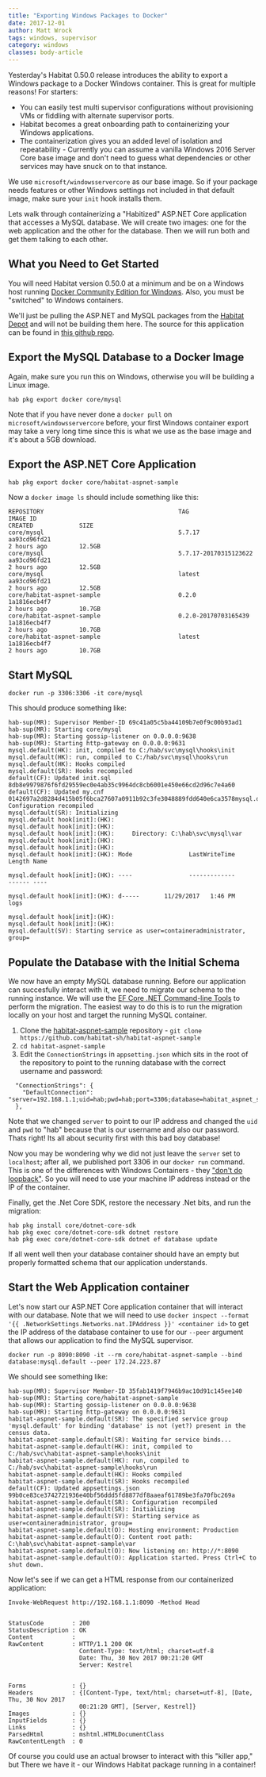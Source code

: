 ```yaml
---
title: "Exporting Windows Packages to Docker"
date: 2017-12-01
author: Matt Wrock
tags: windows, supervisor
category: windows
classes: body-article
---
```


Yesterday's Habitat 0.50.0 release introduces the ability to export a Windows package to a Docker Windows container. This is great for multiple reasons! For starters:

* You can easily test multi supervisor configurations without provisioning VMs or fiddling with alternate supervisor ports.
* Habitat becomes a great onboarding path to containerizing your Windows applications.
* The containerization gives you an added level of isolation and repeatability - Currently you can assume a vanilla Windows 2016 Server Core base image and don't need to guess what dependencies or other services may have snuck on to that instance.

We use `microsoft/windowsservercore` as our base image. So if your package needs features or other Windows settings not included in that default image, make sure your `init` hook installs them.

Lets walk through containerizing a "Habitized" ASP.NET Core application that accesses a MySQL database. We will create two images: one for the web application and the other for the database. Then we will run both and get them talking to each other.

## What you Need to Get Started

You will need Habitat version 0.50.0 at a minimum and be on a Windows host running [Docker Community Edition for Windows](https://store.docker.com/editions/community/docker-ce-desktop-windows). Also, you must be "switched" to Windows containers.

We'll just be pulling the ASP.NET and MySQL packages from the [Habitat Depot](https://bldr.habitat.sh/#/pkgs/core) and will not be building them here. The source for this application can be found in [this github repo](https://github.com/habitat-sh/habitat-aspnet-sample).

## Export the MySQL Database to a Docker Image

Again, make sure you run this on Windows, otherwise you will be building a Linux image.

```console
hab pkg export docker core/mysql
```

Note that if you have never done a `docker pull` on `microsoft/windowsservercore` before, your first Windows container export may take a very long time since this is what we use as the base image and it's about a 5GB download.

## Export the ASP.NET Core Application

```console
hab pkg export docker core/habitat-aspnet-sample
```

Now a `docker image ls` should include something like this:

```console
REPOSITORY                                      TAG                     IMAGE ID
CREATED             SIZE
core/mysql                                      5.7.17                  aa93cd96fd21
2 hours ago         12.5GB
core/mysql                                      5.7.17-20170315123622   aa93cd96fd21
2 hours ago         12.5GB
core/mysql                                      latest                  aa93cd96fd21
2 hours ago         12.5GB
core/habitat-aspnet-sample                      0.2.0                   1a1816ecb4f7
2 hours ago         10.7GB
core/habitat-aspnet-sample                      0.2.0-20170703165439    1a1816ecb4f7
2 hours ago         10.7GB
core/habitat-aspnet-sample                      latest                  1a1816ecb4f7
2 hours ago         10.7GB
```

## Start MySQL

```console
docker run -p 3306:3306 -it core/mysql
```

This should produce something like:

```console
hab-sup(MR): Supervisor Member-ID 69c41a05c5ba44109b7e0f9c00b93ad1
hab-sup(MR): Starting core/mysql
hab-sup(MR): Starting gossip-listener on 0.0.0.0:9638
hab-sup(MR): Starting http-gateway on 0.0.0.0:9631
mysql.default(HK): init, compiled to C:/hab/svc\mysql\hooks\init
mysql.default(HK): run, compiled to C:/hab/svc\mysql\hooks\run
mysql.default(HK): Hooks compiled
mysql.default(SR): Hooks recompiled
default(CF): Updated init.sql 8db8e9979876f6fd29559ec0e4ab35c9964dc8cb6001e450e66cd2d96c7e4a60
default(CF): Updated my.cnf 0142697a2d8284d415b05f6bca27607a0911b92c3fe3048889fdd640e6ca3578mysql.default(SR): Configuration recompiled
mysql.default(SR): Initializing
mysql.default hook[init]:(HK):
mysql.default hook[init]:(HK):
mysql.default hook[init]:(HK):     Directory: C:\hab\svc\mysql\var
mysql.default hook[init]:(HK):
mysql.default hook[init]:(HK):
mysql.default hook[init]:(HK): Mode                LastWriteTime         Length Name

mysql.default hook[init]:(HK): ----                -------------         ------ ----

mysql.default hook[init]:(HK): d-----       11/29/2017   1:46 PM                logs

mysql.default hook[init]:(HK):
mysql.default hook[init]:(HK):
mysql.default(SV): Starting service as user=containeradministrator, group=
```

## Populate the Database with the Initial Schema

We now have an empty MySQL database running. Before our application can succesfully interact with it, we need to migrate our schema to the running instance. We will use the [EF Core .NET Command-line Tools](https://docs.microsoft.com/en-us/ef/core/miscellaneous/cli/dotnet) to perform the migration. The easiest way to do this is to run the migration locally on your host and target the running MySQL container.

1. Clone the [habitat-aspnet-sample](https://github.com/habitat-sh/habitat-aspnet-sample) repository - `git clone https://github.com/habitat-sh/habitat-aspnet-sample`
1. `cd habitat-aspnet-sample`
1. Edit the `ConnectionStrings` in `appsetting.json` which sits in the root of the repository to point to the running database with the correct username and password:

```console
  "ConnectionStrings": {
    "DefaultConnection": "server=192.168.1.1;uid=hab;pwd=hab;port=3306;database=habitat_aspnet_sample;"
  },
```

Note that we changed `server` to point to our IP address and changed the `uid` and `pwd` to "hab" because that is our username and also our password. Thats right! Its all about security first with this bad boy database!

Now you may be wondering why we did not just leave the `server` set to `localhost`; after all, we published port 3306 in our `docker run` command. This is one of the differences with Windows Containers - they ["don't do loopback"](https://blog.sixeyed.com/published-ports-on-windows-containers-dont-do-loopback/). So you will need to use your machine IP address instead or the IP of the container.

Finally, get the .Net Core SDK, restore the necessary .Net bits, and run the migration:

```console
hab pkg install core/dotnet-core-sdk
hab pkg exec core/dotnet-core-sdk dotnet restore
hab pkg exec core/dotnet-core-sdk dotnet ef database update
```

If all went well then your database container should have an empty but properly formatted schema that our application understands.

## Start the Web Application container

Let's now start our ASP.NET Core application container that will interact with our database. Note that we will need to use `docker inspect --format '{{ .NetworkSettings.Networks.nat.IPAddress }}' <container id>` to get the IP address of the database container to use for our `--peer` argument that allows our application to find the MySQL supervisor.

```console
docker run -p 8090:8090 -it --rm core/habitat-aspnet-sample --bind database:mysql.default --peer 172.24.223.87
```

We should see something like:

```console
hab-sup(MR): Supervisor Member-ID 35fab1419f7946b9ac10d91c145ee140
hab-sup(MR): Starting core/habitat-aspnet-sample
hab-sup(MR): Starting gossip-listener on 0.0.0.0:9638
hab-sup(MR): Starting http-gateway on 0.0.0.0:9631
habitat-aspnet-sample.default(SR): The specified service group 'mysql.default' for binding 'database' is not (yet?) present in the census data.
habitat-aspnet-sample.default(SR): Waiting for service binds...
habitat-aspnet-sample.default(HK): init, compiled to C:/hab/svc\habitat-aspnet-sample\hooks\init
habitat-aspnet-sample.default(HK): run, compiled to C:/hab/svc\habitat-aspnet-sample\hooks\run
habitat-aspnet-sample.default(HK): Hooks compiled
habitat-aspnet-sample.default(SR): Hooks recompiled
default(CF): Updated appsettings.json 99b0ce83ce3742721936e40bf56ddd5fd8877df8aaeaf61789be3fa70fbc269a
habitat-aspnet-sample.default(SR): Configuration recompiled
habitat-aspnet-sample.default(SR): Initializing
habitat-aspnet-sample.default(SV): Starting service as user=containeradministrator, group=
habitat-aspnet-sample.default(O): Hosting environment: Production
habitat-aspnet-sample.default(O): Content root path: C:\hab\svc\habitat-aspnet-sample\var
habitat-aspnet-sample.default(O): Now listening on: http://*:8090
habitat-aspnet-sample.default(O): Application started. Press Ctrl+C to shut down.
```

Now let's see if we can get a HTML response from our containerized application:

```console
Invoke-WebRequest http://192.168.1.1:8090 -Method Head


StatusCode        : 200
StatusDescription : OK
Content           :
RawContent        : HTTP/1.1 200 OK
                    Content-Type: text/html; charset=utf-8
                    Date: Thu, 30 Nov 2017 00:21:20 GMT
                    Server: Kestrel


Forms             : {}
Headers           : {[Content-Type, text/html; charset=utf-8], [Date, Thu, 30 Nov 2017
                    00:21:20 GMT], [Server, Kestrel]}
Images            : {}
InputFields       : {}
Links             : {}
ParsedHtml        : mshtml.HTMLDocumentClass
RawContentLength  : 0
```

Of course you could use an actual browser to interact with this "killer app," but There we have it - our Windows Habitat package running in a container!
